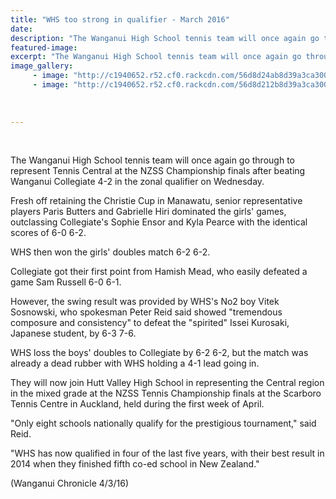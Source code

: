 ```yaml
---
title: "WHS too strong in qualifier - March 2016"
date: 
description: "The Wanganui High School tennis team will once again go through to represent Tennis Central at the NZSS Championship finals after beating Wanganui Collegiate 4-2 in the zonal qualifier on Wednesday."
featured-image: 
excerpt: "The Wanganui High School tennis team will once again go through to represent Tennis Central at the NZSS Championship finals after beating Wanganui Collegiate 4-2 in the zonal qualifier on Wednesday, Wanganui Chronicle article on 4/3/16..."
image_gallery:
	 - image: "http://c1940652.r52.cf0.rackcdn.com/56d8d24ab8d39a3ca3000ea1/12032.jpg"
	 - image: "http://c1940652.r52.cf0.rackcdn.com/56d8d212b8d39a3ca3000e9f/12367.jpg"
	
	
	
---
```


<p>&nbsp;</p>
<p>The Wanganui High School tennis team will once again go through to represent Tennis Central at the NZSS Championship finals after beating Wanganui Collegiate 4-2 in the zonal qualifier on Wednesday.</p>
<p>Fresh off retaining the Christie Cup in Manawatu, senior representative players Paris Butters and Gabrielle Hiri dominated the girls' games, outclassing Collegiate's Sophie Ensor and Kyla Pearce with the identical scores of 6-0 6-2.</p>
<p>WHS then won the girls' doubles match 6-2 6-2.</p>
<p>Collegiate got their first point from Hamish Mead, who easily defeated a game Sam Russell 6-0 6-1.</p>
<p>However, the swing result was provided by WHS's No2 boy Vitek Sosnowski, who spokesman Peter Reid said showed "tremendous composure and consistency" to defeat the "spirited" Issei Kurosaki, Japanese student, by 6-3 7-6.</p>
<p>WHS loss the boys' doubles to Collegiate by 6-2 6-2, but the match was already a dead rubber with WHS holding a 4-1 lead going in.</p>
<p>They will now join Hutt Valley High School in representing the Central region in the mixed grade at the NZSS Tennis Championship finals at the Scarboro Tennis Centre in Auckland, held during the first week of April.</p>
<p>"Only eight schools nationally qualify for the prestigious tournament," said Reid.</p>
<p>"WHS has now qualified in four of the last five years, with their best result in 2014 when they finished fifth co-ed school in New Zealand."</p>
<p>(Wanganui Chronicle 4/3/16)</p>

